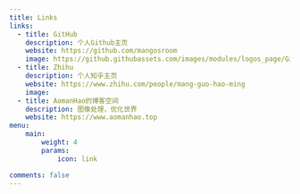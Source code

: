 ```yaml
---
title: Links
links:
  - title: GitHub
    description: 个人Github主页
    website: https://github.com/mangosroom
    image: https://github.githubassets.com/images/modules/logos_page/GitHub-Mark.png
  - title: Zhihu
    description: 个人知乎主页
    website: https://www.zhihu.com/people/mang-guo-hao-ming
    image: 
  - title: AomanHao的博客空间
    description: 图像处理，优化世界
    website: https://www.aomanhao.top
menu:
    main: 
        weight: 4
        params:
            icon: link

comments: false
---
```


